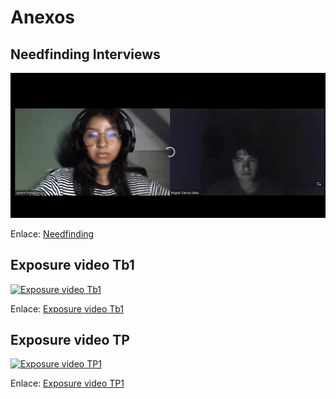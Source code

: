 # Anexos
## Needfinding Interviews

[![Needfinding Interviews](https://raw.githubusercontent.com/NexusNova-IOT/upc-pre-202302-si572-SW71-nexusnova-report/tb1/Resources/interviews/entrevista-3.png)](https://upcedupe-my.sharepoint.com/personal/u201919381_upc_edu_pe/_layouts/15/stream.aspx?id=%2Fpersonal%2Fu201919381%5Fupc%5Fedu%5Fpe%2FDocuments%2Fupc%2Dpre%2D202302%2Dsi572%2DWX82%2Dadventurehub%2Dneedfinding%2Emp4&nav=eyJyZWZlcnJhbEluZm8iOnsicmVmZXJyYWxBcHAiOiJTdHJlYW1XZWJBcHAiLCJyZWZlcnJhbFZpZXciOiJTaGFyZURpYWxvZyIsInJlZmVycmFsQXBwUGxhdGZvcm0iOiJXZWIiLCJyZWZlcnJhbE1vZGUiOiJ2aWV3In19&nav=eyJyZWZlcnJhbEluZm8iOnsicmVmZXJyYWxBcHAiOiJTdHJlYW1XZWJBcHAiLCJyZWZlcnJhbFZpZXciOiJTaGFyZURpYWxvZyIsInJlZmVycmFsQXBwUGxhdGZvcm0iOiJXZWIiLCJyZWZlcnJhbE1vZGUiOiJ2aWV3In19&ga=1)

Enlace: [Needfinding](https://upcedupe-my.sharepoint.com/personal/u201919381_upc_edu_pe/_layouts/15/stream.aspx?id=%2Fpersonal%2Fu201919381%5Fupc%5Fedu%5Fpe%2FDocuments%2Fupc%2Dpre%2D202302%2Dsi572%2DWX82%2Dadventurehub%2Dneedfinding%2Emp4&nav=eyJyZWZlcnJhbEluZm8iOnsicmVmZXJyYWxBcHAiOiJTdHJlYW1XZWJBcHAiLCJyZWZlcnJhbFZpZXciOiJTaGFyZURpYWxvZyIsInJlZmVycmFsQXBwUGxhdGZvcm0iOiJXZWIiLCJyZWZlcnJhbE1vZGUiOiJ2aWV3In19&nav=eyJyZWZlcnJhbEluZm8iOnsicmVmZXJyYWxBcHAiOiJTdHJlYW1XZWJBcHAiLCJyZWZlcnJhbFZpZXciOiJTaGFyZURpYWxvZyIsInJlZmVycmFsQXBwUGxhdGZvcm0iOiJXZWIiLCJyZWZlcnJhbE1vZGUiOiJ2aWV3In19&ga=1)

## Exposure video Tb1

[![Exposure video Tb1](https://raw.githubusercontent.com/WX82-06-Arquitectura-de-Swe-Emergentes/upc-pre-202302-si572-SW71-adventurahub-report/main/resources/collaboration-insights/exposure-tb1.png)](https://upcedupe-my.sharepoint.com/:v:/g/personal/u201919381_upc_edu_pe/EWDjuIwM2qpAucaY6o5gm2YBtg7btPTWU4jhs9TBJv4nXw?e=dmM6an&nav=eyJyZWZlcnJhbEluZm8iOnsicmVmZXJyYWxBcHAiOiJTdHJlYW1XZWJBcHAiLCJyZWZlcnJhbFZpZXciOiJTaGFyZURpYWxvZyIsInJlZmVycmFsQXBwUGxhdGZvcm0iOiJXZWIiLCJyZWZlcnJhbE1vZGUiOiJ2aWV3In19)

Enlace: [Exposure video Tb1](https://upcedupe-my.sharepoint.com/:v:/g/personal/u201919381_upc_edu_pe/EWDjuIwM2qpAucaY6o5gm2YBtg7btPTWU4jhs9TBJv4nXw?e=dmM6an&nav=eyJyZWZlcnJhbEluZm8iOnsicmVmZXJyYWxBcHAiOiJTdHJlYW1XZWJBcHAiLCJyZWZlcnJhbFZpZXciOiJTaGFyZURpYWxvZyIsInJlZmVycmFsQXBwUGxhdGZvcm0iOiJXZWIiLCJyZWZlcnJhbE1vZGUiOiJ2aWV3In19)


## Exposure video TP

[![Exposure video TP1](https://upcedupe-my.sharepoint.com/:v:/g/personal/u201919381_upc_edu_pe/EXq6j9ejM7BHmsIDgMKXg5sBTdADe6x9vuJlyc4owcahzg?e=6tcmro&nav=eyJyZWZlcnJhbEluZm8iOnsicmVmZXJyYWxBcHAiOiJTdHJlYW1XZWJBcHAiLCJyZWZlcnJhbFZpZXciOiJTaGFyZURpYWxvZyIsInJlZmVycmFsQXBwUGxhdGZvcm0iOiJXZWIiLCJyZWZlcnJhbE1vZGUiOiJ2aWV3In19)](https://upcedupe-my.sharepoint.com/:v:/g/personal/u201919381_upc_edu_pe/EXq6j9ejM7BHmsIDgMKXg5sBTdADe6x9vuJlyc4owcahzg?e=6tcmro&nav=eyJyZWZlcnJhbEluZm8iOnsicmVmZXJyYWxBcHAiOiJTdHJlYW1XZWJBcHAiLCJyZWZlcnJhbFZpZXciOiJTaGFyZURpYWxvZyIsInJlZmVycmFsQXBwUGxhdGZvcm0iOiJXZWIiLCJyZWZlcnJhbE1vZGUiOiJ2aWV3In19)

Enlace: [Exposure video TP1](https://upcedupe-my.sharepoint.com/:v:/g/personal/u201919381_upc_edu_pe/EXq6j9ejM7BHmsIDgMKXg5sBTdADe6x9vuJlyc4owcahzg?e=6tcmro&nav=eyJyZWZlcnJhbEluZm8iOnsicmVmZXJyYWxBcHAiOiJTdHJlYW1XZWJBcHAiLCJyZWZlcnJhbFZpZXciOiJTaGFyZURpYWxvZyIsInJlZmVycmFsQXBwUGxhdGZvcm0iOiJXZWIiLCJyZWZlcnJhbE1vZGUiOiJ2aWV3In19)

